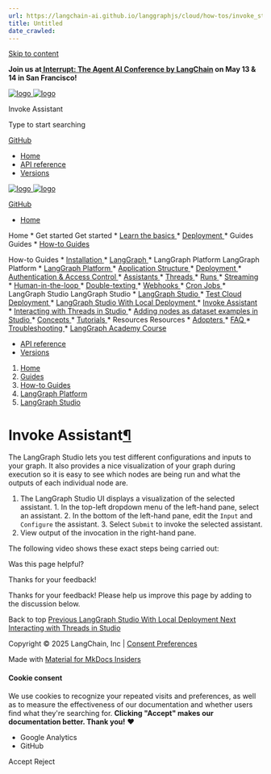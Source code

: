 ```yaml
---
url: https://langchain-ai.github.io/langgraphjs/cloud/how-tos/invoke_studio
title: Untitled
date_crawled: 
---
```


[ Skip to content ](https://langchain-ai.github.io/langgraphjs/cloud/how-tos/invoke_studio/#invoke-assistant)

**Join us at[ Interrupt: The Agent AI Conference by LangChain](https://interrupt.langchain.com/) on May 13 & 14 in San Francisco!**

[ ![logo](https://langchain-ai.github.io/langgraphjs/static/wordmark_dark.svg) ![logo](https://langchain-ai.github.io/langgraphjs/static/wordmark_light.svg) ](https://langchain-ai.github.io/langgraphjs/)

Invoke Assistant 

[ ](https://langchain-ai.github.io/langgraphjs/cloud/how-tos/invoke_studio/?q= "Share")

Type to start searching

[ GitHub  ](https://github.com/langchain-ai/langgraphjs "Go to repository")

  * [ Home ](https://langchain-ai.github.io/langgraphjs/)
  * [ API reference ](https://langchain-ai.github.io/langgraphjs/reference/)
  * [ Versions ](https://langchain-ai.github.io/langgraphjs/versions/)



[ ![logo](https://langchain-ai.github.io/langgraphjs/static/wordmark_dark.svg) ![logo](https://langchain-ai.github.io/langgraphjs/static/wordmark_light.svg) ](https://langchain-ai.github.io/langgraphjs/)

[ GitHub  ](https://github.com/langchain-ai/langgraphjs "Go to repository")

  * [ Home  ](https://langchain-ai.github.io/langgraphjs/)

Home 
    * Get started  Get started 
      * [ Learn the basics  ](https://langchain-ai.github.io/langgraphjs/tutorials/quickstart/)
      * [ Deployment  ](https://langchain-ai.github.io/langgraphjs/tutorials/deployment/)
    * Guides  Guides 
      * [ How-to Guides  ](https://langchain-ai.github.io/langgraphjs/how-tos/)

How-to Guides 
        * [ Installation  ](https://langchain-ai.github.io/langgraphjs/how-tos#installation)
        * [ LangGraph  ](https://langchain-ai.github.io/langgraphjs/how-tos#langgraph)
        * LangGraph Platform  LangGraph Platform 
          * [ LangGraph Platform  ](https://langchain-ai.github.io/langgraphjs/how-tos#langgraph-platform)
          * [ Application Structure  ](https://langchain-ai.github.io/langgraphjs/how-tos#application-structure)
          * [ Deployment  ](https://langchain-ai.github.io/langgraphjs/how-tos#deployment)
          * [ Authentication & Access Control  ](https://langchain-ai.github.io/langgraphjs/how-tos#authentication-access-control)
          * [ Assistants  ](https://langchain-ai.github.io/langgraphjs/how-tos#assistants)
          * [ Threads  ](https://langchain-ai.github.io/langgraphjs/how-tos#threads)
          * [ Runs  ](https://langchain-ai.github.io/langgraphjs/how-tos#runs)
          * [ Streaming  ](https://langchain-ai.github.io/langgraphjs/how-tos#streaming_1)
          * [ Human-in-the-loop  ](https://langchain-ai.github.io/langgraphjs/how-tos#human-in-the-loop_1)
          * [ Double-texting  ](https://langchain-ai.github.io/langgraphjs/how-tos#double-texting)
          * [ Webhooks  ](https://langchain-ai.github.io/langgraphjs/cloud/how-tos/webhooks/)
          * [ Cron Jobs  ](https://langchain-ai.github.io/langgraphjs/cloud/how-tos/cron_jobs/)
          * LangGraph Studio  LangGraph Studio 
            * [ LangGraph Studio  ](https://langchain-ai.github.io/langgraphjs/how-tos#langgraph-studio)
            * [ Test Cloud Deployment  ](https://langchain-ai.github.io/langgraphjs/cloud/how-tos/test_deployment/)
            * [ LangGraph Studio With Local Deployment  ](https://langchain-ai.github.io/langgraphjs/cloud/how-tos/test_local_deployment/)
            * [ Invoke Assistant  ](https://langchain-ai.github.io/langgraphjs/cloud/how-tos/invoke_studio/)
            * [ Interacting with Threads in Studio  ](https://langchain-ai.github.io/langgraphjs/cloud/how-tos/threads_studio/)
            * [ Adding nodes as dataset examples in Studio  ](https://langchain-ai.github.io/langgraphjs/cloud/how-tos/datasets_studio/)
      * [ Concepts  ](https://langchain-ai.github.io/langgraphjs/concepts/)
      * [ Tutorials  ](https://langchain-ai.github.io/langgraphjs/tutorials/)
    * Resources  Resources 
      * [ Adopters  ](https://langchain-ai.github.io/langgraphjs/adopters/)
      * [ FAQ  ](https://langchain-ai.github.io/langgraphjs/concepts/faq/)
      * [ Troubleshooting  ](https://langchain-ai.github.io/langgraphjs/troubleshooting/errors/)
      * [ LangGraph Academy Course  ](https://academy.langchain.com/courses/intro-to-langgraph)
  * [ API reference  ](https://langchain-ai.github.io/langgraphjs/reference/)
  * [ Versions  ](https://langchain-ai.github.io/langgraphjs/versions/)



  1. [ Home  ](https://langchain-ai.github.io/langgraphjs/)
  2. [ Guides  ](https://langchain-ai.github.io/langgraphjs/how-tos/)
  3. [ How-to Guides  ](https://langchain-ai.github.io/langgraphjs/how-tos/)
  4. [ LangGraph Platform  ](https://langchain-ai.github.io/langgraphjs/how-tos#langgraph-platform)
  5. [ LangGraph Studio  ](https://langchain-ai.github.io/langgraphjs/how-tos#langgraph-studio)



# Invoke Assistant[¶](https://langchain-ai.github.io/langgraphjs/cloud/how-tos/invoke_studio/#invoke-assistant "Permanent link")

The LangGraph Studio lets you test different configurations and inputs to your graph. It also provides a nice visualization of your graph during execution so it is easy to see which nodes are being run and what the outputs of each individual node are.

  1. The LangGraph Studio UI displays a visualization of the selected assistant.
    1. In the top-left dropdown menu of the left-hand pane, select an assistant.
    2. In the bottom of the left-hand pane, edit the `Input` and `Configure` the assistant.
    3. Select `Submit` to invoke the selected assistant.
  2. View output of the invocation in the right-hand pane.



The following video shows these exact steps being carried out:

Was this page helpful? 

Thanks for your feedback! 

Thanks for your feedback! Please help us improve this page by adding to the discussion below. 

Back to top  [ Previous  LangGraph Studio With Local Deployment  ](https://langchain-ai.github.io/langgraphjs/cloud/how-tos/test_local_deployment/) [ Next  Interacting with Threads in Studio  ](https://langchain-ai.github.io/langgraphjs/cloud/how-tos/threads_studio/)

Copyright © 2025 LangChain, Inc | [Consent Preferences](https://langchain-ai.github.io/langgraphjs/cloud/how-tos/invoke_studio/#__consent)

Made with [ Material for MkDocs Insiders ](https://squidfunk.github.io/mkdocs-material/)

[ ](https://langchain-ai.github.io/langgraph/ "langchain-ai.github.io") [ ](https://github.com/langchain-ai/langgraphjs "github.com") [ ](https://twitter.com/LangChainAI "twitter.com")

#### Cookie consent

We use cookies to recognize your repeated visits and preferences, as well as to measure the effectiveness of our documentation and whether users find what they're searching for. **Clicking "Accept" makes our documentation better. Thank you!** ❤️

  * Google Analytics 
  * GitHub 



Accept Reject

